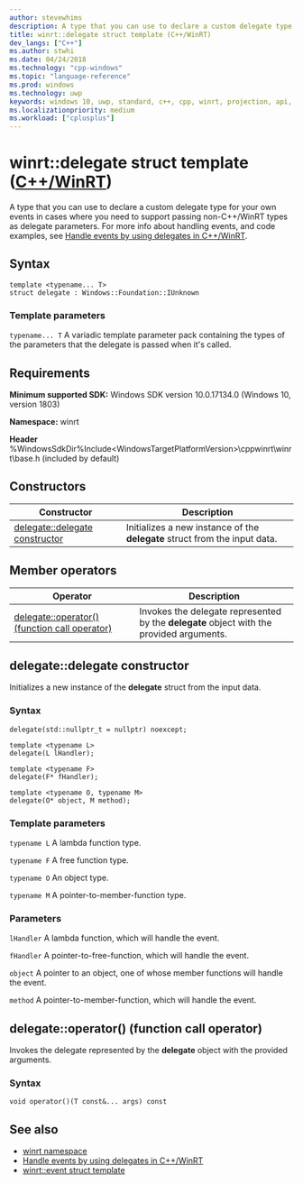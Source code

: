```yaml
---
author: stevewhims
description: A type that you can use to declare a custom delegate type for your own events.
title: winrt::delegate struct template (C++/WinRT)
dev_langs: ["C++"]
ms.author: stwhi
ms.date: 04/24/2018
ms.technology: "cpp-windows"
ms.topic: "language-reference"
ms.prod: windows
ms.technology: uwp
keywords: windows 10, uwp, standard, c++, cpp, winrt, projection, api, reference, delegate, handler
ms.localizationpriority: medium
ms.workload: ["cplusplus"]
---
```


# winrt::delegate struct template ([C++/WinRT](/windows/uwp/cpp-and-winrt-apis/intro-to-using-cpp-with-winrt))
A type that you can use to declare a custom delegate type for your own events in cases where you need to support passing non-C++/WinRT types as delegate parameters. For more info about handling events, and code examples, see [Handle events by using delegates in C++/WinRT](/windows/uwp/cpp-and-winrt-apis/handle-events).

## Syntax
```cppwinrt
template <typename... T>
struct delegate : Windows::Foundation::IUnknown
```

### Template parameters
`typename... T`
A variadic template parameter pack containing the types of the parameters that the delegate is passed when it's called.

## Requirements
**Minimum supported SDK:** Windows SDK version 10.0.17134.0 (Windows 10, version 1803)

**Namespace:** winrt

**Header** %WindowsSdkDir%Include\<WindowsTargetPlatformVersion>\cppwinrt\winrt\base.h (included by default)

## Constructors
|Constructor|Description|
|------------|-----------------|
|[delegate::delegate constructor](#delegatedelegate-constructor)|Initializes a new instance of the **delegate** struct from the input data.|

## Member operators
|Operator|Description| 
|------------|-----------------|
|[delegate::operator() (function call operator)](#delegateoperator-function-call-operator)|Invokes the delegate represented by the **delegate** object with the provided arguments.|

## delegate::delegate constructor
Initializes a new instance of the **delegate** struct from the input data.

### Syntax
```cppwinrt
delegate(std::nullptr_t = nullptr) noexcept;

template <typename L>
delegate(L lHandler);

template <typename F>
delegate(F* fHandler);

template <typename O, typename M>
delegate(O* object, M method);
```

### Template parameters
`typename L`
A lambda function type.

`typename F`
A free function type.

`typename O`
An object type.

`typename M`
A pointer-to-member-function type.

### Parameters
`lHandler`
A lambda function, which will handle the event.

`fHandler`
A pointer-to-free-function, which will handle the event.

`object`
A pointer to an object, one of whose member functions will handle the event.

`method`
A pointer-to-member-function, which will handle the event.

## delegate::operator() (function call operator)
Invokes the delegate represented by the **delegate** object with the provided arguments.

### Syntax
```cppwinrt
void operator()(T const&... args) const
```

## See also
* [winrt namespace](winrt.md)
* [Handle events by using delegates in C++/WinRT](/windows/uwp/cpp-and-winrt-apis/handle-events)
* [winrt::event struct template](event.md)
